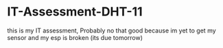 # IT-Assessment-DHT-11

this is my IT assessment, Probably no that good because im yet to get my sensor and my esp is broken (its due tomorrow)
